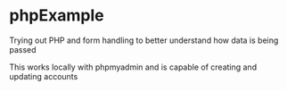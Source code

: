 # phpExample
Trying out PHP and form handling to better understand how data is being passed

This works locally with phpmyadmin and is capable of creating and updating accounts
